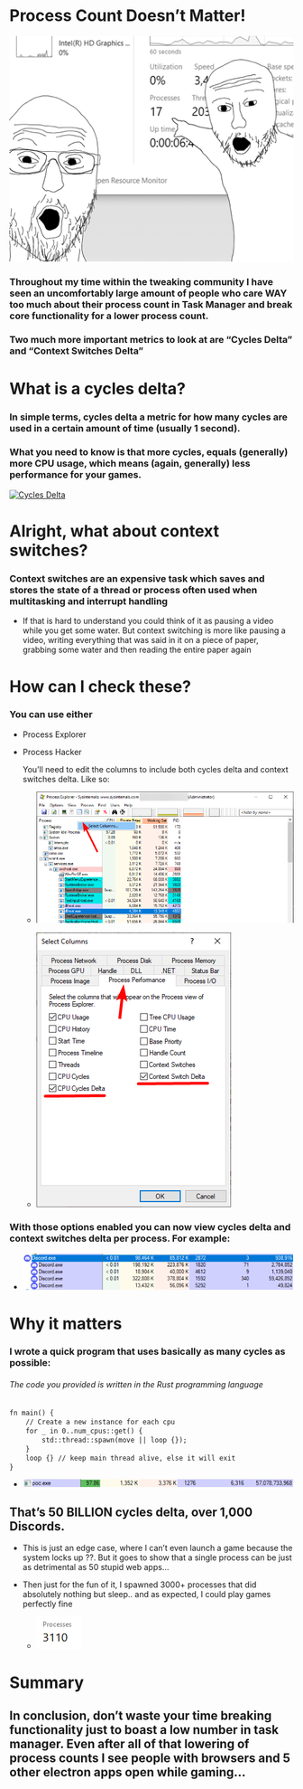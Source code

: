 # Process Count Doesn’t Matter!

![Alt Text](bin/cover.png)


### Throughout my time within the tweaking community I have seen an uncomfortably large amount of people who care WAY too much about their process count in Task Manager and break core functionality for a lower process count.
### Two much more important metrics to look at are “Cycles Delta” and “Context Switches Delta”

# What is a cycles delta?
### In simple terms, cycles delta a metric for how many cycles are used in a certain amount of time (usually 1 second).

### What you need to know is that more cycles, equals (generally) more CPU usage, which means (again, generally) less performance for your games.

[![Cycles Delta](https://img.youtube.com/vi/Z5JC9Ve1sfI/0.jpg)](https://www.youtube.com/watch?v=Z5JC9Ve1sfI)

# Alright, what about context switches?
### Context switches are an expensive task which saves and stores the state of a thread or process often used when multitasking and interrupt handling
 - If that is hard to understand you could think of it as pausing a video while you get some water. But context switching is more like pausing a video, writing everything that was said in it on a piece of paper, grabbing some water and then reading the entire paper again

# How can I check these?

### You can use either 
- Process Explorer
- Process Hacker

  You’ll need to edit the columns to include both cycles delta and context switches delta. Like so:

   - ![Alt Text](bin/h6UxOKHZoG.png)

   - ![Alt Text](bin/fJVfD9ihaP.png)

### With those options enabled you can now view cycles delta and context switches delta per process. For example:


   - ![Alt Text](bin/procexp64_TsGMPehQVV.png) 


# Why it matters
### I wrote a quick program that uses basically as many cycles as possible:


###### The code you provided is written in the Rust programming language
```
fn main() {
    // Create a new instance for each cpu
    for _ in 0..num_cpus::get() {
        std::thread::spawn(move || loop {});
    }
    loop {} // keep main thread alive, else it will exit
}
```

   - ![Alt Text](bin/procexp64_LjFjUI3hn7.png)
     
That’s 50 BILLION cycles delta, over 1,000 Discords.
-


- This is just an edge case, where I can’t even launch a game because the system locks up ??. But it goes to show that a single process can be just as detrimental as 50 stupid web apps…
- Then just for the fun of it, I spawned 3000+ processes that did absolutely nothing but sleep.. and as expected, I could play games perfectly fine
  
   - ![Alt Text](bin//Taskmgr_RuNSiwmU4N.png)
     
# Summary
## In conclusion, don’t waste your time breaking functionality just to boast a low number in task manager. Even after all of that lowering of process counts I see people with browsers and 5 other electron apps open while gaming…
